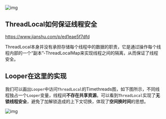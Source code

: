 ![img](https://img-blog.csdn.net/20180315101631748)

## ThreadLocal如何保证线程安全

https://www.jianshu.com/p/ed1eae5f7dfd

  ThreadLocal本身并没有承担存储每个线程中的数据的职责，它是通过操作每个线程内部的一个“副本”-ThreadLocalMap来实现线程之间的隔离，从而保证了线程安全。

## Looper在这里的实现

我们可以画出`Looper`中访问`ThreadLocal`的Timethreads图，如下图所示，不同线程独占一个`Looper`变量，线程间**不存在共享资源**。可以看到`ThreadLocal`实现了**无锁线程安全**，避免了加解锁造成的上下文切换，体现了**空间换时间**的思想。

![img](https://upload-images.jianshu.io/upload_images/10107787-1225d5ec2ca1f502.png?imageMogr2/auto-orient/strip|imageView2/2/w/471/format/webp)